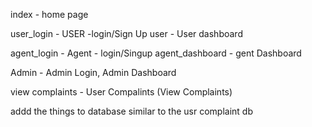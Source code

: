 index - home page

user_login - USER -login/Sign Up
user - User dashboard

agent_login - Agent - login/Singup
agent_dashboard - gent Dashboard

Admin - Admin Login, Admin Dashboard

view complaints - User Compalints (View Complaints)

addd the things to database similar to the usr complaint db
